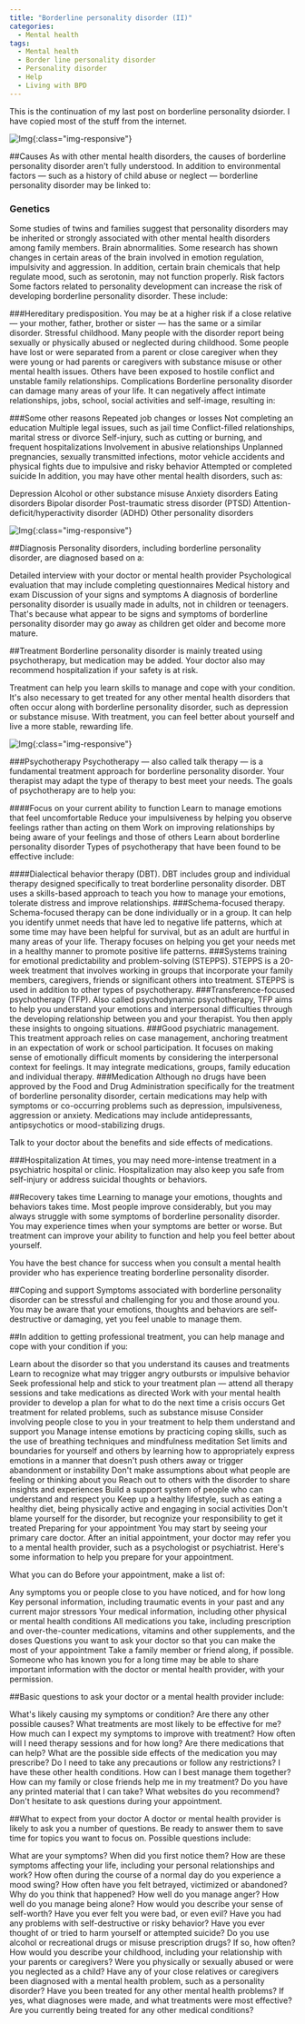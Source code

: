 ```yaml
---
title: "Borderline personality disorder (II)"
categories:
  - Mental health
tags:
  - Mental health
  - Border line personality disorder
  - Personality disorder
  - Help
  - Living with BPD 
---
```

This is the continuation of my last post on borderline personality dsiorder. I have copied most of the stuff from the internet.

 ![Img](/assets/images/images.jpg  "Img"){:class="img-responsive"} 

##Causes
As with other mental health disorders, the causes of borderline personality disorder aren't fully understood. In addition to environmental factors — such as a history of child abuse or neglect — borderline personality disorder may be linked to:

### Genetics
Some studies of twins and families suggest that personality disorders may be inherited or strongly associated with other mental health disorders among family members.
Brain abnormalities. Some research has shown changes in certain areas of the brain involved in emotion regulation, impulsivity and aggression. In addition, certain brain chemicals that help regulate mood, such as serotonin, may not function properly.
Risk factors
Some factors related to personality development can increase the risk of developing borderline personality disorder. These include:

###Hereditary predisposition. 
You may be at a higher risk if a close relative — your mother, father, brother or sister — has the same or a similar disorder.
Stressful childhood. Many people with the disorder report being sexually or physically abused or neglected during childhood. Some people have lost or were separated from a parent or close caregiver when they were young or had parents or caregivers with substance misuse or other mental health issues. Others have been exposed to hostile conflict and unstable family relationships.
Complications
Borderline personality disorder can damage many areas of your life. It can negatively affect intimate relationships, jobs, school, social activities and self-image, resulting in:

###Some other reasons
Repeated job changes or losses
Not completing an education
Multiple legal issues, such as jail time
Conflict-filled relationships, marital stress or divorce
Self-injury, such as cutting or burning, and frequent hospitalizations
Involvement in abusive relationships
Unplanned pregnancies, sexually transmitted infections, motor vehicle accidents and physical fights due to impulsive and risky behavior
Attempted or completed suicide
In addition, you may have other mental health disorders, such as:

Depression
Alcohol or other substance misuse
Anxiety disorders
Eating disorders
Bipolar disorder
Post-traumatic stress disorder (PTSD)
Attention-deficit/hyperactivity disorder (ADHD)
Other personality disorders

![Img](/assets/images/images2.jpg "Img"){:class="img-responsive"}

##Diagnosis
Personality disorders, including borderline personality disorder, are diagnosed based on a:

Detailed interview with your doctor or mental health provider
Psychological evaluation that may include completing questionnaires
Medical history and exam
Discussion of your signs and symptoms
A diagnosis of borderline personality disorder is usually made in adults, not in children or teenagers. That's because what appear to be signs and symptoms of borderline personality disorder may go away as children get older and become more mature.

##Treatment
Borderline personality disorder is mainly treated using psychotherapy, but medication may be added. Your doctor also may recommend hospitalization if your safety is at risk.

Treatment can help you learn skills to manage and cope with your condition. It's also necessary to get treated for any other mental health disorders that often occur along with borderline personality disorder, such as depression or substance misuse. With treatment, you can feel better about yourself and live a more stable, rewarding life.

![Img](/assets/images/images1.jpg  "Img"){:class="img-responsive"}

###Psychotherapy
Psychotherapy — also called talk therapy — is a fundamental treatment approach for borderline personality disorder. Your therapist may adapt the type of therapy to best meet your needs. The goals of psychotherapy are to help you:

####Focus on your current ability to function
Learn to manage emotions that feel uncomfortable
Reduce your impulsiveness by helping you observe feelings rather than acting on them
Work on improving relationships by being aware of your feelings and those of others
Learn about borderline personality disorder
Types of psychotherapy that have been found to be effective include:

####Dialectical behavior therapy (DBT). 
DBT includes group and individual therapy designed specifically to treat borderline personality disorder. DBT uses a skills-based approach to teach you how to manage your emotions, tolerate distress and improve relationships.
###Schema-focused therapy. 
Schema-focused therapy can be done individually or in a group. It can help you identify unmet needs that have led to negative life patterns, which at some time may have been helpful for survival, but as an adult are hurtful in many areas of your life. Therapy focuses on helping you get your needs met in a healthy manner to promote positive life patterns.
###Systems training for emotional predictability and problem-solving (STEPPS). 
STEPPS is a 20-week treatment that involves working in groups that incorporate your family members, caregivers, friends or significant others into treatment. STEPPS is used in addition to other types of psychotherapy.
###Transference-focused psychotherapy (TFP).
Also called psychodynamic psychotherapy, TFP aims to help you understand your emotions and interpersonal difficulties through the developing relationship between you and your therapist. You then apply these insights to ongoing situations.
###Good psychiatric management. 
This treatment approach relies on case management, anchoring treatment in an expectation of work or school participation. It focuses on making sense of emotionally difficult moments by considering the interpersonal context for feelings. It may integrate medications, groups, family education and individual therapy.
###Medication
Although no drugs have been approved by the Food and Drug Administration specifically for the treatment of borderline personality disorder, certain medications may help with symptoms or co-occurring problems such as depression, impulsiveness, aggression or anxiety. Medications may include antidepressants, antipsychotics or mood-stabilizing drugs.

Talk to your doctor about the benefits and side effects of medications.

###Hospitalization
At times, you may need more-intense treatment in a psychiatric hospital or clinic. Hospitalization may also keep you safe from self-injury or address suicidal thoughts or behaviors.

##Recovery takes time
Learning to manage your emotions, thoughts and behaviors takes time. Most people improve considerably, but you may always struggle with some symptoms of borderline personality disorder. You may experience times when your symptoms are better or worse. But treatment can improve your ability to function and help you feel better about yourself.

You have the best chance for success when you consult a mental health provider who has experience treating borderline personality disorder.

##Coping and support
Symptoms associated with borderline personality disorder can be stressful and challenging for you and those around you. You may be aware that your emotions, thoughts and behaviors are self-destructive or damaging, yet you feel unable to manage them.

##In addition to getting professional treatment, you can help manage and cope with your condition if you:

Learn about the disorder so that you understand its causes and treatments
Learn to recognize what may trigger angry outbursts or impulsive behavior
Seek professional help and stick to your treatment plan — attend all therapy sessions and take medications as directed
Work with your mental health provider to develop a plan for what to do the next time a crisis occurs
Get treatment for related problems, such as substance misuse
Consider involving people close to you in your treatment to help them understand and support you
Manage intense emotions by practicing coping skills, such as the use of breathing techniques and mindfulness meditation
Set limits and boundaries for yourself and others by learning how to appropriately express emotions in a manner that doesn't push others away or trigger abandonment or instability
Don't make assumptions about what people are feeling or thinking about you
Reach out to others with the disorder to share insights and experiences
Build a support system of people who can understand and respect you
Keep up a healthy lifestyle, such as eating a healthy diet, being physically active and engaging in social activities
Don't blame yourself for the disorder, but recognize your responsibility to get it treated
Preparing for your appointment
You may start by seeing your primary care doctor. After an initial appointment, your doctor may refer you to a mental health provider, such as a psychologist or psychiatrist. Here's some information to help you prepare for your appointment.

What you can do
Before your appointment, make a list of:

Any symptoms you or people close to you have noticed, and for how long
Key personal information, including traumatic events in your past and any current major stressors
Your medical information, including other physical or mental health conditions
All medications you take, including prescription and over-the-counter medications, vitamins and other supplements, and the doses
Questions you want to ask your doctor so that you can make the most of your appointment
Take a family member or friend along, if possible. Someone who has known you for a long time may be able to share important information with the doctor or mental health provider, with your permission.

##Basic questions to ask your doctor or a mental health provider include:

What's likely causing my symptoms or condition?
Are there any other possible causes?
What treatments are most likely to be effective for me?
How much can I expect my symptoms to improve with treatment?
How often will I need therapy sessions and for how long?
Are there medications that can help?
What are the possible side effects of the medication you may prescribe?
Do I need to take any precautions or follow any restrictions?
I have these other health conditions. How can I best manage them together?
How can my family or close friends help me in my treatment?
Do you have any printed material that I can take? What websites do you recommend?
Don't hesitate to ask questions during your appointment.

##What to expect from your doctor
A doctor or mental health provider is likely to ask you a number of questions. Be ready to answer them to save time for topics you want to focus on. Possible questions include:

What are your symptoms? When did you first notice them?
How are these symptoms affecting your life, including your personal relationships and work?
How often during the course of a normal day do you experience a mood swing?
How often have you felt betrayed, victimized or abandoned? Why do you think that happened?
How well do you manage anger?
How well do you manage being alone?
How would you describe your sense of self-worth?
Have you ever felt you were bad, or even evil?
Have you had any problems with self-destructive or risky behavior?
Have you ever thought of or tried to harm yourself or attempted suicide?
Do you use alcohol or recreational drugs or misuse prescription drugs? If so, how often?
How would you describe your childhood, including your relationship with your parents or caregivers?
Were you physically or sexually abused or were you neglected as a child?
Have any of your close relatives or caregivers been diagnosed with a mental health problem, such as a personality disorder?
Have you been treated for any other mental health problems? If yes, what diagnoses were made, and what treatments were most effective?
Are you currently being treated for any other medical conditions?



